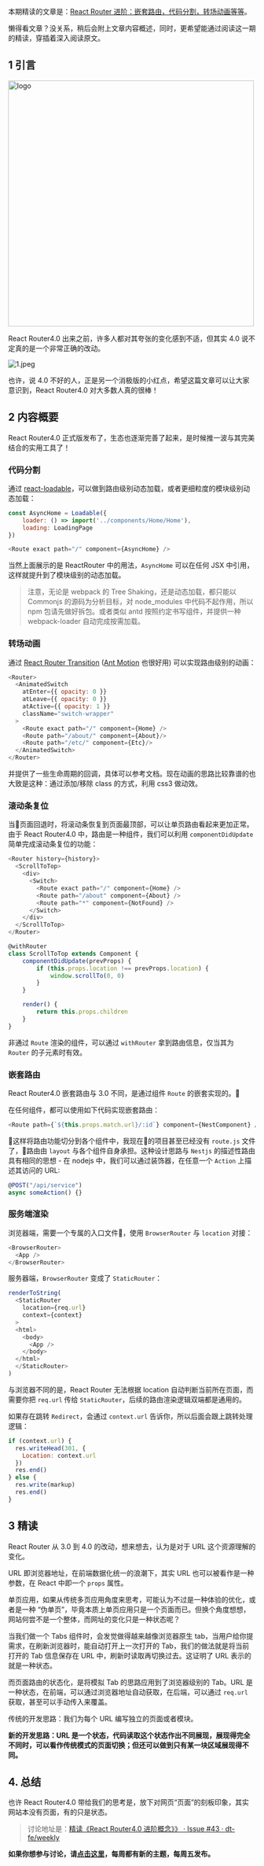 本期精读的文章是：[React Router 进阶：嵌套路由，代码分割，转场动画等等](https://blog.logrocket.com/advanced-react-router-concepts-code-splitting-animated-transitions-scroll-restoration-recursive-17096c0cf9db)。

懒得看文章？没关系，稍后会附上文章内容概述，同时，更希望能通过阅读这一期的精读，穿插着深入阅读原文。

## 1 引言

<img src="assets/32/router-logo.png" alt="logo" width="500" />

React Router4.0 出来之前，许多人都对其夸张的变化感到不适，但其实 4.0 说不定真的是一个非常正确的改动。

![1.jpeg](assets/32/1.jpeg)

也许，说 4.0 不好的人，正是另一个消极版的小红点，希望这篇文章可以让大家意识到，React Router4.0 对大多数人真的很棒！

## 2 内容概要

React Router4.0 正式版发布了，生态也逐渐完善了起来，是时候推一波与其完美结合的实用工具了！

### 代码分割

通过 [react-loadable](https://github.com/thejameskyle/react-loadable)，可以做到路由级别动态加载，或者更细粒度的模块级别动态加载：

```javascript
const AsyncHome = Loadable({
    loader: () => import('../components/Home/Home'),
    loading: LoadingPage
})

<Route exact path="/" component={AsyncHome} />
```

当然上面展示的是 ReactRouter 中的用法，`AsyncHome` 可以在任何 JSX 中引用，这样就提升到了模块级别的动态加载。

> 注意，无论是 webpack 的 Tree Shaking，还是动态加载，都只能以 Commonjs 的源码为分析目标，对 node_modules 中代码不起作用，所以 npm 包请先做好拆包。或者类似 antd 按照约定书写组件，并提供一种 webpack-loader 自动完成按需加载。

### 转场动画

通过 [React Router Transition](https://github.com/maisano/react-router-transition) ([Ant Motion](https://motion.ant.design/) 也很好用) 可以实现路由级别的动画：

```javascript
<Router>
  <AnimatedSwitch
    atEnter={{ opacity: 0 }}
    atLeave={{ opacity: 0 }}
    atActive={{ opacity: 1 }}
    className="switch-wrapper"
  >
    <Route exact path="/" component={Home} />
    <Route path="/about/" component={About}/>
    <Route path="/etc/" component={Etc}/>
  </AnimatedSwitch>
</Router>
```

并提供了一些生命周期的回调，具体可以参考文档。现在动画的思路比较靠谱的也大致是这种：通过添加/移除 class 的方式，利用 css3 做动效。

### 滚动条复位

当页面回退时，将滚动条恢复到页面最顶部，可以让单页路由看起来更加正常。由于 React Router4.0 中，路由是一种组件，我们可以利用 `componentDidUpdate` 简单完成滚动条复位的功能：

```javascript
<Router history={history}>
  <ScrollToTop>
    <div>
      <Switch>
        <Route exact path="/" component={Home} />
        <Route path="/about" component={About} />
        <Route path="*" component={NotFound} />
      </Switch>
    </div>
  </ScrollToTop>
</Router>
```

```javascript
@withRouter
class ScrollToTop extends Component {
    componentDidUpdate(prevProps) {
        if (this.props.location !== prevProps.location) {
            window.scrollTo(0, 0)
        }
    }

    render() {
        return this.props.children
    }
}
```

非通过 `Route` 渲染的组件，可以通过 `withRouter` 拿到路由信息，仅当其为 `Router` 的子元素时有效。

### 嵌套路由

React Router4.0 嵌套路由与 3.0 不同，是通过组件 `Route` 的嵌套实现的。

在任何组件，都可以使用如下代码实现嵌套路由：

```javascript
<Route path={`${this.props.match.url}/:id`} component={NestComponent} />
```

这样将路由功能切分到各个组件中，我现在的项目甚至已经没有 `route.js` 文件了，路由由 `layout` 与各个组件自身承担。这种设计思路与 `Nestjs` 的描述性路由具有相同的思想 - 在 nodejs 中，我们可以通过装饰器，在任意一个 `Action` 上描述其访问的 URL:

```javascript
@POST("/api/service")
async someAction() {}
```

### 服务端渲染

浏览器端，需要一个专属的入口文件，使用 `BrowserRouter` 与 `location` 对接：

```javascript
<BrowserRouter>
  <App />
</BrowserRouter>
```

服务器端，`BrowserRouter` 变成了 `StaticRouter`：

```javascript
renderToString(
  <StaticRouter
    location={req.url}
    context={context}
  >
  <html>
    <body>
      <App />
    </body>
  </html>
  </StaticRouter>
)
```

与浏览器不同的是，React Router 无法根据 location 自动判断当前所在页面，而需要你把 `req.url` 传给 `StaticRouter`，后续的路由渲染逻辑双端都是通用的。

如果存在跳转 `Redirect`，会通过 `context.url` 告诉你，所以后面会跟上跳转处理逻辑：

```javascript
if (context.url) {
  res.writeHead(301, {
    Location: context.url
  })
  res.end()
} else {
  res.write(markup)
  res.end()
}
```

## 3 精读

React Router 从 3.0 到 4.0 的改动，想来想去，认为是对于 URL 这个资源理解的变化。

URL 即浏览器地址，在前端数据化统一的浪潮下，其实 URL 也可以被看作是一种参数，在 React 中即一个 `props` 属性。

单页应用，如果从传统多页应用角度来思考，可能认为不过是一种体验的优化，或者是一种 “伪单页”，毕竟本质上单页应用只是一个页面而已。但换个角度想想，网站何尝不是一个整体，而网址的变化只是一种状态呢？

当我们做一个 Tabs 组件时，会发觉做得越来越像浏览器原生 tab，当用户给你提需求，在刷新浏览器时，能自动打开上一次打开的 Tab，我们的做法就是将当前打开的 Tab 信息保存在 URL 中，刷新时读取再切换过去。这证明了 URL 表示的就是一种状态。

而页面路由的状态化，是将模拟 Tab 的思路应用到了浏览器级别的 Tab。URL 是一种状态，在前端，可以通过浏览器地址自动获取，在后端，可以通过 `req.url` 获取，甚至可以手动传入来覆盖。

传统的开发思路：我们为每个 URL 编写独立的页面或者模块。

**新的开发思路：URL 是一个状态，代码读取这个状态作出不同展现，展现得完全不同时，可以看作传统模式的页面切换；但还可以做到只有某一块区域展现得不同。**

## 4. 总结

也许 React Router4.0 带给我们的思考是，放下对网页“页面”的刻板印象，其实网站本没有页面，有的只是状态。

> 讨论地址是：[精读《React Router4.0 进阶概念》》 · Issue #43 · dt-fe/weekly](https://github.com/dt-fe/weekly/issues/43)

**如果你想参与讨论，请[点击这里](https://github.com/dt-fe/weekly)，每周都有新的主题，每周五发布。**